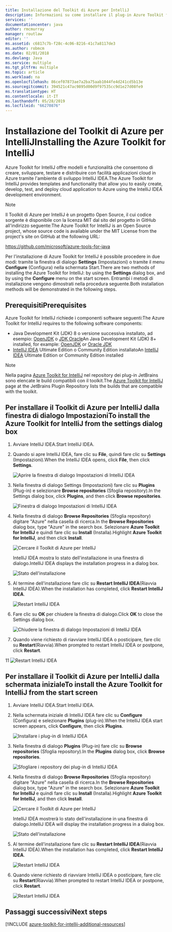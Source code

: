 ```yaml
---
title: Installazione del Toolkit di Azure per IntelliJ
description: Informazioni su come installare il plug-in Azure Toolkit for IntelliJ per creare e distribuire applicazioni cloud in Azure.
services: ''
documentationcenter: java
author: rmcmurray
manager: routlaw
editor: ''
ms.assetid: c6817c7b-f28c-4c06-8216-41c7a8117de3
ms.author: robmcm
ms.date: 02/01/2018
ms.devlang: Java
ms.service: multiple
ms.tgt_pltfrm: multiple
ms.topic: article
ms.workload: na
ms.openlocfilehash: 86cef07873ae7a2ba75aab1044fe4d241cd5b13e
ms.sourcegitcommit: 394521c47ac9895d00d9f97535cc9d1e27d08fe9
ms.translationtype: HT
ms.contentlocale: it-IT
ms.lasthandoff: 05/28/2019
ms.locfileid: "66270876"
---
```

# <a name="installing-the-azure-toolkit-for-intellij"></a><span data-ttu-id="89381-103">Installazione del Toolkit di Azure per IntelliJ</span><span class="sxs-lookup"><span data-stu-id="89381-103">Installing the Azure Toolkit for IntelliJ</span></span>

<span data-ttu-id="89381-104">Azure Toolkit for IntelliJ offre modelli e funzionalità che consentono di creare, sviluppare, testare e distribuire con facilità applicazioni cloud in Azure tramite l'ambiente di sviluppo IntelliJ IDEA.</span><span class="sxs-lookup"><span data-stu-id="89381-104">The Azure Toolkit for IntelliJ provides templates and functionality that allow you to easily create, develop, test, and deploy cloud application to Azure using the IntelliJ IDEA development environment.</span></span>

> [!NOTE] 
> 
> <span data-ttu-id="89381-105">Il Toolkit di Azure per IntelliJ è un progetto Open Source, il cui codice sorgente è disponibile con la licenza MIT dal sito del progetto in GitHub all'indirizzo seguente:</span><span class="sxs-lookup"><span data-stu-id="89381-105">The Azure Toolkit for IntelliJ is an Open Source project, whose source code is available under the MIT License from the project's site on GitHub at the following URL:</span></span> 
> 
> <https://github.com/microsoft/azure-tools-for-java> 
> 

<span data-ttu-id="89381-106">Per l'installazione di Azure Toolkit for IntelliJ è possibile procedere in due modi: tramite la finestra di dialogo **Settings** (Impostazioni) o tramite il menu **Configure** (Configura) nella schermata Start.</span><span class="sxs-lookup"><span data-stu-id="89381-106">There are two methods of installing the Azure Toolkit for IntelliJ: by using the **Settings** dialog box, and by using the **Configure** menu on the start screen.</span></span> <span data-ttu-id="89381-107">Entrambi i metodi di installazione vengono dimostrati nella procedura seguente.</span><span class="sxs-lookup"><span data-stu-id="89381-107">Both installation methods will be demonstrated in the following steps.</span></span>

## <a name="prerequisites"></a><span data-ttu-id="89381-108">Prerequisiti</span><span class="sxs-lookup"><span data-stu-id="89381-108">Prerequisites</span></span>

<span data-ttu-id="89381-109">Azure Toolkit for IntelliJ richiede i componenti software seguenti:</span><span class="sxs-lookup"><span data-stu-id="89381-109">The Azure Toolkit for IntelliJ requires to the following software components:</span></span>

* <span data-ttu-id="89381-110">Java Development Kit (JDK) 8 o versione successiva installato, ad esempio: [OpenJDK](https://openjdk.java.net/) o [JDK Oracle](https://www.oracle.com/technetwork/java/javase/downloads/index.html)</span><span class="sxs-lookup"><span data-stu-id="89381-110">An Java Development Kit (JDK) 8+ installed, for example: [OpenJDK](https://openjdk.java.net/) or [Oracle JDK](https://www.oracle.com/technetwork/java/javase/downloads/index.html)</span></span>
* <span data-ttu-id="89381-111">[IntelliJ IDEA](https://www.jetbrains.com/idea/download/) Ultimate Edition o Community Edition installato</span><span class="sxs-lookup"><span data-stu-id="89381-111">An [IntelliJ IDEA](https://www.jetbrains.com/idea/download/) Ultimate Edition or Community Edition installed</span></span>

> [!NOTE]
> 
> <span data-ttu-id="89381-112">Nella pagina [Azure Toolkit for IntelliJ](https://plugins.jetbrains.com/plugin/8053) nel repository dei plug-in JetBrains sono elencate le build compatibili con il toolkit.</span><span class="sxs-lookup"><span data-stu-id="89381-112">The [Azure Toolkit for IntelliJ](https://plugins.jetbrains.com/plugin/8053) page at the JetBrains Plugin Repository lists the builds that are compatible with the toolkit.</span></span>
> 

<!--
> [!IMPORTANT]
> 
> If you are using the Azure Toolkit for IntelliJ on Windows, the toolkit requires installing the Azure SDK 2.9.6 or later in order to use the Azure emulator. You have two options for installing the Azure SDK:
> 
> * You can download and install the Azure SDK by using the [Web Platform Installer (WebPI)](http://go.microsoft.com/fwlink/?LinkID=252838).
> * If you do not have the Azure SDK installed when you create your first Azure deployment project, you will be prompted to automatically download install the requisite version of the Azure SDK.
> 
> Note that the Azure SDK is only required on Windows.
> 
-->


## <a name="to-install-the-azure-toolkit-for-intellij-from-the-settings-dialog-box"></a><span data-ttu-id="89381-113">Per installare il Toolkit di Azure per IntelliJ dalla finestra di dialogo Impostazioni</span><span class="sxs-lookup"><span data-stu-id="89381-113">To install the Azure Toolkit for IntelliJ from the settings dialog box</span></span>

1. <span data-ttu-id="89381-114">Avviare IntelliJ IDEA.</span><span class="sxs-lookup"><span data-stu-id="89381-114">Start IntelliJ IDEA.</span></span>

1. <span data-ttu-id="89381-115">Quando si apre IntelliJ IDEA, fare clic su **File**, quindi fare clic su **Settings** (Impostazioni).</span><span class="sxs-lookup"><span data-stu-id="89381-115">When the IntelliJ IDEA opens, click **File**, then click **Settings**.</span></span>
   
   ![Aprire la finestra di dialogo Impostazioni di IntelliJ IDEA][01a]

1. <span data-ttu-id="89381-117">Nella finestra di dialogo Settings (Impostazioni) fare clic su **Plugins** (Plug-in) e selezionare **Browse repositories** (Sfoglia repository).</span><span class="sxs-lookup"><span data-stu-id="89381-117">In the Settings dialog box, click **Plugins**, and then click **Browse repositories**.</span></span>
   
   ![Finestra di dialogo Impostazioni di IntelliJ IDEA][02a]

1. <span data-ttu-id="89381-119">Nella finestra di dialogo **Browse Repositories** (Sfoglia repository) digitare "Azure" nella casella di ricerca.</span><span class="sxs-lookup"><span data-stu-id="89381-119">In the **Browse Repositories** dialog box, type "Azure" in the search box.</span></span> <span data-ttu-id="89381-120">Selezionare **Azure Toolkit for IntelliJ** e quindi fare clic su **Install** (Installa).</span><span class="sxs-lookup"><span data-stu-id="89381-120">Highlight **Azure Toolkit for IntelliJ**, and then click **Install**.</span></span>
   
   ![Cercare il Toolkit di Azure per IntelliJ][03]
   
   <span data-ttu-id="89381-122">IntelliJ IDEA mostra lo stato dell'installazione in una finestra di dialogo.</span><span class="sxs-lookup"><span data-stu-id="89381-122">IntelliJ IDEA displays the installation progress in a dialog box.</span></span>
   
   ![Stato dell'installazione][04]

1. <span data-ttu-id="89381-124">Al termine dell'installazione fare clic su **Restart IntelliJ IDEA**(Riavvia IntelliJ IDEA).</span><span class="sxs-lookup"><span data-stu-id="89381-124">When the installation has completed, click **Restart IntelliJ IDEA**.</span></span>
   
   ![Restart IntelliJ IDEA][05]

1. <span data-ttu-id="89381-126">Fare clic su **OK** per chiudere la finestra di dialogo.</span><span class="sxs-lookup"><span data-stu-id="89381-126">Click **OK** to close the Settings dialog box.</span></span>
   
   ![Chiudere la finestra di dialogo Impostazioni di IntelliJ IDEA][06]

1. <span data-ttu-id="89381-128">Quando viene richiesto di riavviare IntelliJ IDEA o posticipare, fare clic su **Restart**(Riavvia).</span><span class="sxs-lookup"><span data-stu-id="89381-128">When prompted to restart IntelliJ IDEA or postpone, click **Restart**.</span></span>
   
<span data-ttu-id="89381-129">1</span><span class="sxs-lookup"><span data-stu-id="89381-129">1</span></span>   ![Restart IntelliJ IDEA][07]

## <a name="to-install-the-azure-toolkit-for-intellij-from-the-start-screen"></a><span data-ttu-id="89381-131">Per installare il Toolkit di Azure per IntelliJ dalla schermata iniziale</span><span class="sxs-lookup"><span data-stu-id="89381-131">To install the Azure Toolkit for IntelliJ from the start screen</span></span>

1. <span data-ttu-id="89381-132">Avviare IntelliJ IDEA.</span><span class="sxs-lookup"><span data-stu-id="89381-132">Start IntelliJ IDEA.</span></span>

1. <span data-ttu-id="89381-133">Nella schermata iniziale di IntelliJ IDEA fare clic su **Configure** (Configura) e selezionare **Plugins** (plug-in).</span><span class="sxs-lookup"><span data-stu-id="89381-133">When the IntelliJ IDEA start screen appears, click **Configure**, then click **Plugins**.</span></span>
   
   ![Installare i plug-in di IntelliJ IDEA][01b]

1. <span data-ttu-id="89381-135">Nella finestra di dialogo **Plugins** (Plug-in) fare clic su **Browse repositories** (Sfoglia repository).</span><span class="sxs-lookup"><span data-stu-id="89381-135">In the **Plugins** dialog box, click **Browse repositories**.</span></span>
   
   ![Sfogliare i repository dei plug-in di IntelliJ IDEA][02b]

1. <span data-ttu-id="89381-137">Nella finestra di dialogo **Browse Repositories** (Sfoglia repository) digitare "Azure" nella casella di ricerca.</span><span class="sxs-lookup"><span data-stu-id="89381-137">In the **Browse Repositories** dialog box, type "Azure" in the search box.</span></span> <span data-ttu-id="89381-138">Selezionare **Azure Toolkit for IntelliJ** e quindi fare clic su **Install** (Installa).</span><span class="sxs-lookup"><span data-stu-id="89381-138">Highlight **Azure Toolkit for IntelliJ**, and then click **Install**.</span></span>
   
   ![Cercare il Toolkit di Azure per IntelliJ][03]
   
   <span data-ttu-id="89381-140">IntelliJ IDEA mostrerà lo stato dell'installazione in una finestra di dialogo.</span><span class="sxs-lookup"><span data-stu-id="89381-140">IntelliJ IDEA will display the installation progress in a dialog box.</span></span>
   
   ![Stato dell'installazione][04]

1. <span data-ttu-id="89381-142">Al termine dell'installazione fare clic su **Restart IntelliJ IDEA**(Riavvia IntelliJ IDEA).</span><span class="sxs-lookup"><span data-stu-id="89381-142">When the installation has completed, click **Restart IntelliJ IDEA**.</span></span>
   
   ![Restart IntelliJ IDEA][05]

1. <span data-ttu-id="89381-144">Quando viene richiesto di riavviare IntelliJ IDEA o posticipare, fare clic su **Restart**(Riavvia).</span><span class="sxs-lookup"><span data-stu-id="89381-144">When prompted to restart IntelliJ IDEA or postpone, click **Restart**.</span></span>
   
   ![Restart IntelliJ IDEA][07]

## <a name="next-steps"></a><span data-ttu-id="89381-146">Passaggi successivi</span><span class="sxs-lookup"><span data-stu-id="89381-146">Next steps</span></span>

[!INCLUDE [azure-toolkit-for-intellij-additional-resources](../includes/azure-toolkit-for-intellij-additional-resources.md)]

<!-- URL List -->

<!-- IMG List -->

[01a]: media/azure-toolkit-for-intellij-installation/01-intellij-file-settings.png
[01b]: media/azure-toolkit-for-intellij-installation/01-intellij-configure-dropdown.png
[02a]: media/azure-toolkit-for-intellij-installation/02-intellij-settings-dialog.png
[02b]: media/azure-toolkit-for-intellij-installation/02-intellij-plugins-dialog.png
[03]: media/azure-toolkit-for-intellij-installation/03-intellij-browse-repositories.png
[04]: media/azure-toolkit-for-intellij-installation/04-install-progress.png
[05]: media/azure-toolkit-for-intellij-installation/05-restart-intellij.png
[06]: media/azure-toolkit-for-intellij-installation/06-intellij-settings-dialog.png
[07]: media/azure-toolkit-for-intellij-installation/07-restart-intellij.png

